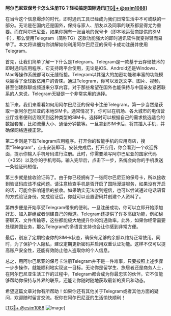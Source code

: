 **阿尔巴尼亚保号卡怎么注册TG？轻松搞定国际通讯[[TG💪+ @esim1088](https://t.me/s/esim1088)]**

在当今这个信息爆炸的时代，即时通讯工具已经成为我们日常生活中不可或缺的一部分。无论是在国内还是国外，保持与家人、朋友以及同事的联系都显得尤为重要。而在阿尔巴尼亚，如果你拥有一张当地的保号卡（即本地运营商提供的SIM卡），那么使用Telegram（简称TG）这款功能强大的即时通讯软件就变得轻而易举了。本文将详细为你讲解如何利用阿尔巴尼亚的保号卡成功注册并使用Telegram。

首先，让我们简单了解一下什么是Telegram。Telegram是一款基于云存储技术的即时通讯应用程序，它支持跨平台使用，无论是iOS、Android还是Windows、Mac等操作系统都可以无缝衔接。Telegram以其强大的加密功能和丰富的功能模块赢得了全球数亿用户的青睐。通过Telegram，你可以发送文字、图片、视频，甚至创建群聊或频道来分享内容。对于那些希望在国外也能保持与中国亲友紧密联系的人来说，Telegram无疑是一个非常实用的选择。

接下来，我们来看看如何用阿尔巴尼亚的保号卡注册Telegram。第一步当然是获取一张阿尔巴尼亚的本地SIM卡。通常情况下，你可以在机场、各大城市的电信营业厅或者便利店购买到这种类型的SIM卡。选择时可以根据自己的需求挑选适合的数据套餐，比如流量大小、通话分钟数等。一旦拿到SIM卡后，将其插入手机，并确保网络连接正常。

第二步则是下载Telegram应用程序。打开你的智能手机的应用商店，搜索“Telegram”，点击安装即可。安装完成后，打开应用，你会看到一个欢迎界面，提示你输入手机号码进行注册。此时，你需要填写阿尔巴尼亚的国家代码（+355）以及你的手机号码。输入完毕后，点击下一步，系统会向你的手机发送一条验证码短信。

第三步就是接收验证码了。由于你已经拥有了一张阿尔巴尼亚的保号卡，所以接收到验证码应该不成问题。请注意检查手机是否开启了国际漫游服务，如果没有开启的话，可能会影响短信的接收。如果确实无法收到短信，也可以尝试通过电话语音的方式验证身份。完成验证后，你就可以设置密码并创建个人资料了。

第四步便是开始享受Telegram带来的便利。一旦注册成功，你可以立即开始添加好友、加入群组或者创建自己的频道。Telegram还提供了许多高级功能，例如秘密聊天、文件传输等，这些都能极大地提升你的沟通效率。此外，如果你经常需要处理跨国业务，那么Telegram的多语言支持也会让你感到非常方便。

最后，别忘了定期检查你的SIM卡状态，确保有足够的余额以维持正常使用。同时，为了保护个人隐私，建议定期更新密码并启用双重认证功能。这样不仅可以提高账户安全性，还能有效防止他人盗取你的个人信息。

总之，用阿尔巴尼亚的保号卡注册Telegram并不是一件难事，只要按照上述步骤一步步操作，就能顺利地实现这一目标。无论你是留学生、旅居者还是商务人士，在阿尔巴尼亚生活工作的过程中，Telegram都会成为你最忠实的伙伴。它不仅能够帮助你保持与外界的联系，还能让你随时随地获取最新的资讯和动态。

希望这篇文章对你有所帮助！如果你还有其他关于Telegram或者其他方面的疑问，欢迎随时留言交流。祝你在阿尔巴尼亚的生活愉快顺利！

[[TG💪+ @esim1088](https://t.me/s/esim1088) ![Image](https://i.postimg.cc/4NQfJmqS/Snipaste-2025-05-13-00-14-12.png)]